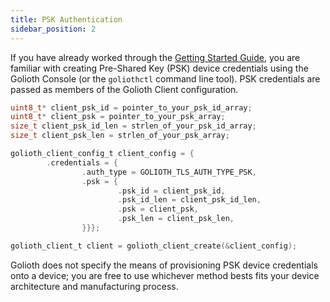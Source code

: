 ```yaml
---
title: PSK Authentication
sidebar_position: 2
---
```


If you have already worked through the [Getting Started
Guide](/getting-started/1-overview.md), you are familiar with creating
Pre-Shared Key (PSK) device credentials using the Golioth Console (or the
`goliothctl` command line tool). PSK credentials are passed as members of the
Golioth Client configuration.

```c
uint8_t* client_psk_id = pointer_to_your_psk_id_array;
uint8_t* client_psk = pointer_to_your_psk_array;
size_t client_psk_id_len = strlen_of_your_psk_id_array;
size_t client_psk_len = strlen_of_your_psk_array;

golioth_client_config_t client_config = {
        .credentials = {
                .auth_type = GOLIOTH_TLS_AUTH_TYPE_PSK,
                .psk = {
                        .psk_id = client_psk_id,
                        .psk_id_len = client_psk_id_len,
                        .psk = client_psk,
                        .psk_len = client_psk_len,
                }}};

golioth_client_t client = golioth_client_create(&client_config);
```

Golioth does not specify the means of provisioning PSK device credentials onto a
device; you are free to use whichever method bests fits your device architecture
and manufacturing process.
